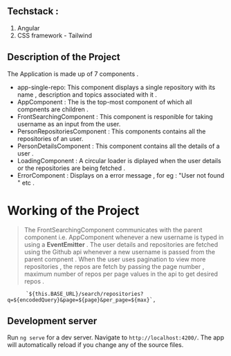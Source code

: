 ## Techstack :

1. Angular 
2. CSS framework - Tailwind

## Description of the Project

The Application is made up of 7 components .

* app-single-repo: This component displays a single repository with its name , description and topics associated with it .
* AppComponent : The is the top-most component of which all compnents are children .
* FrontSearchingComponent : This component is responible for taking username as an input from the user.
* PersonRepositoriesComponent : This components contains all the repositories of an user.
* PersonDetailsComponent : This component contains all the details of a user .
* LoadingComponent : A circular loader is diplayed when the user details or the repositories are being fetched .
* ErrorComponent : Displays on a error message , for eg : "User not found " etc .

# Working of the Project

> The FrontSearchingComponent communicates with the parent component i.e. AppComponent whenever a new username is typed in using a **EventEmitter** .
> The user details and repositories are fetched using the Github api whenever a new username is passed from the parent compnent . When the user uses pagination to view more repositories , the repos are fetch by passing the page number , maximum number of repos per page values in the api to get desired repos .

```
      `${this.BASE_URL}/search/repositories?q=${encodedQuery}&page=${page}&per_page=${max}`,

```



## Development server

Run `ng serve` for a dev server. Navigate to `http://localhost:4200/`. The app will automatically reload if you change any of the source files.
